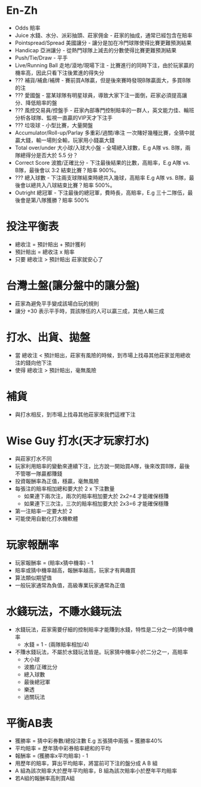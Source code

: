 En-Zh
=====
* Odds 賠率
* Juice 水錢、水分、派彩抽頭、莊家佣金 - 莊家的抽成，通常已經包含在賠率
* Pointspread/Spread 美國讓分 - 讓分是加在冷門球隊使得比賽更難預測結果
* Handicap 亞洲讓分 - 從熱門球隊上減去的分數使得比賽更難預測結果
* Push/Tie/Draw - 平手
* Live/Running Ball 走地/滾地/現場下注 - 比賽進行的同時下注，由於玩家贏的機率高，因此只看下注後累進的得失分
* ??? 補貨/補倉/補牌 - 賽前買A隊贏，但是後來賽時發現B隊贏面大，多買B隊的注
* ??? 愛國盤 - 當某球隊有明星球員，導致大家下注一面倒，莊家必須提高讓分、降低賠率的盤
* ??? 風控交易員/控盤手 - 莊家內部專門控制賠率的一群人，英文能力佳、輪班分析各球隊、監視一直贏的VIP天才下注手
* ??? 垃圾球 - 小型比賽，大量開盤
* Accumulator/Roll-up/Parlay 多重彩/過關/串注 一次賭好幾種比賽，全猜中就贏大錢，輸一場則全輸，玩家用小錢贏大錢
* Total over/under 大小球/入球大小盤 - 全場總入球數，E.g A隊 vs. B隊，兩隊總得分是否大於 5.5 分？
* Correct Score 波膽/正確比分 - 下注最後結果的比數，高賠率，E.g A隊 vs. B隊，最後會以 3:2 結束比賽？賠率 900%。
* ??? 總入球數 - 下注兩支球隊結束時總共入幾球，高賠率 E.g A隊 vs. B隊，最後會以總共入八球結束比賽？賠率 500%。
* Outright 總冠軍 - 下注最後的總冠軍，費時長，高賠率，E.g 三十二隊伍，最後會是第八隊獲勝？賠率 500%

投注平衡表
=====
* 總收注 = 預計賠出 + 預計獲利
* 預計賠出 = 總收注 x 賠率
* 只要 總收注 > 預計賠出 莊家就安心了

台灣土盤(讓分盤中的讓分盤)
=====
* 莊家為避免平手變成該場白玩的規則
* 讓分 +30 表示平手時，買該隊伍的人可以贏三成，其他人輸三成

打水、出貨、拋盤
=====
* 當 總收注 < 預計賠出，莊家有風險的時候，到市場上找尋其他莊家並用總收注的錢向他下注
* 使得 總收注 > 預計賠出，毫無風險

補貨
=====
* 與打水相反，到市場上找尋其他莊家來我們這裡下注

Wise Guy 打水(天才玩家打水)
=====
* 與莊家打水不同
* 玩家利用賠率的變動來連續下注，比方說一開始買A隊，後來改買B隊，最後不管哪一隊贏都賺錢
* 投資報酬率為正值，穩贏，毫無風險
* 每張注的賠率相加總和要大於 2 x 下注數量
    * 如果連下兩次注，兩次的賠率相加要大於 2x2=4 才能確保穩賺
    * 如果連下三次注，三次的賠率相加要大於 2x3=6 才能確保穩賺
* 第一注賠率一定要大於 2
* 可能使用自動化打水機軟體

玩家報酬率
=====
* 玩家報酬率 = (賠率x猜中機率) - 1
* 賠率或猜中機率越高，報酬率越高，玩家才有興趣買
* 算法類似期望值
* 一般玩家通常為負值，高級專業玩家通常為正值

水錢玩法，不賺水錢玩法
=====
* 水錢玩法，莊家需要仔細的控制賠率才能賺到水錢，特性是二分之一的猜中機率
    * 水錢 = 1 - (兩隊賠率相加/4)
* 不賺水錢玩法，不屬於水錢玩法皆是。玩家猜中機率小於二分之一，高賠率
    * 大小球
    * 波膽/正確比分
    * 總入球數
    * 最後總冠軍
    * 樂透
    * 過關玩法

平衡AB表
=====
* 獲勝率   = 猜中彩券數/總投注數 E.g 五張猜中兩張 = 獲勝率40%
* 平均賠率 = 歷年猜中彩券賠率總和的平均
* 報酬率   = (獲勝率x平均賠率) - 1
* 用歷年的賠率，算出平均賠率，將當前可下注的盤分成 A B 組
* A 組為該次賠率大於歷年平均賠率，B 組為該次賠率小於歷年平均賠率
* 若A組的報酬率高則買A組
